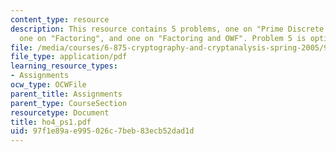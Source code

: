 ```yaml
---
content_type: resource
description: This resource contains 5 problems, one on "Prime Discrete Logarithm Problem",
  one on "Factoring", and one on "Factoring and OWF". Problem 5 is optional.
file: /media/courses/6-875-cryptography-and-cryptanalysis-spring-2005/97f1e89ae995026c7beb83ecb52dad1d_ho4_ps1.pdf
file_type: application/pdf
learning_resource_types:
- Assignments
ocw_type: OCWFile
parent_title: Assignments
parent_type: CourseSection
resourcetype: Document
title: ho4_ps1.pdf
uid: 97f1e89a-e995-026c-7beb-83ecb52dad1d
---
```


